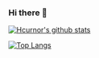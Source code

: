 ### Hi there 👋

[![Hcurnor's github stats](https://github-readme-stats.vercel.app/api?username=hcurnor&count_private=true&hide=contribs,prs&show_icons=true)](https://github.com/hcurnor/github-readme-stats)

[![Top Langs](https://github-readme-stats.vercel.app/api/top-langs/?username=hcurnor)](https://github.com/hcurnor/github-readme-stats)

<!--
**hcurnor/hcurnor** is a ✨ _special_ ✨ repository because its `README.md` (this file) appears on your GitHub profile.

Here are some ideas to get you started:

- 🔭 I’m currently working on ...
- 🌱 I’m currently learning ...
- 👯 I’m looking to collaborate on ...
- 🤔 I’m looking for help with ...
- 💬 Ask me about ...
- 📫 How to reach me: ...
- 😄 Pronouns: ...
- ⚡ Fun fact: ...
-->
